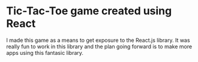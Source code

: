 # Tic-Tac-Toe game created using React

I made this game as a means to get exposure to the React.js library. It was really fun to work in this library and the plan going forward is to make more apps using this fantasic library.
